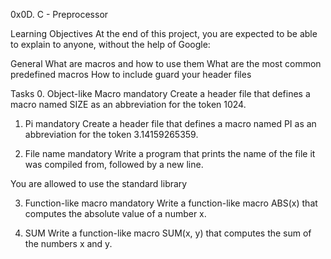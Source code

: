 0x0D. C - Preprocessor

Learning Objectives
At the end of this project, you are expected to be able to explain to anyone, without the help of Google:

General
What are macros and how to use them
What are the most common predefined macros
How to include guard your header files


Tasks
0. Object-like Macro
mandatory
Create a header file that defines a macro named SIZE as an abbreviation for the token 1024.

1. Pi
mandatory
Create a header file that defines a macro named PI as an abbreviation for the token 3.14159265359.

2. File name
mandatory
Write a program that prints the name of the file it was compiled from, followed by a new line.

You are allowed to use the standard library

3. Function-like macro
mandatory
Write a function-like macro ABS(x) that computes the absolute value of a number x.

4. SUM
Write a function-like macro SUM(x, y) that computes the sum of the numbers x and y.